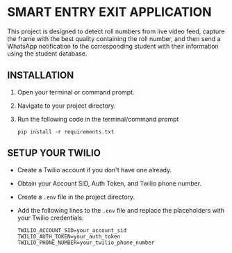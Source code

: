# SMART ENTRY EXIT APPLICATION

This project is designed to detect roll numbers from live video feed, capture the frame with the best quality containing the roll number, and then send a WhatsApp notification to the corresponding student with their information using the student database.

## INSTALLATION

1. Open your terminal or command prompt.
2. Navigate to your project directory.
3. Run the following code in the terminal/command prompt

   ```
   pip install -r requirements.txt
   ```

## SETUP YOUR TWILIO

* Create a Twilio account if you don't have one already.
* Obtain your Account SID, Auth Token, and Twilio phone number.
* Create a `.env` file in the project directory.
* Add the following lines to the `.env` file and replace the placeholders with your Twilio credentials:

  ```
  TWILIO_ACCOUNT_SID=your_account_sid
  TWILIO_AUTH_TOKEN=your_auth_token
  TWILIO_PHONE_NUMBER=your_twilio_phone_number
  ```
